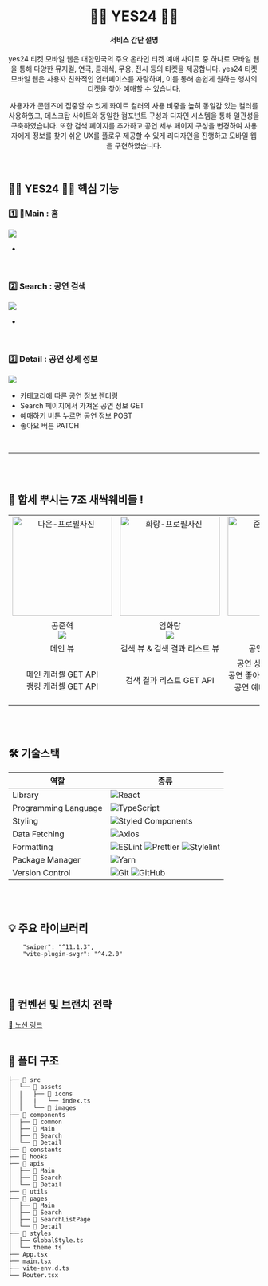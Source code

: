 <div align="center">
<h1> 🤹🏻 YES24 🤹🏻 </h1>
<h4>서비스 간단 설명</h4>
<p>
yes24 티켓 모바일 웹은 대한민국의 주요 온라인 티켓 예매 사이트 중 하나로 모바일 웹을 통해 다양한 뮤지컬, 연극, 클래식, 무용, 전시 등의 티켓을 제공합니다. yes24 티켓 모바일 웹은 사용자 친화적인 인터페이스를 자랑하며, 이를 통해 손쉽게 원하는 행사의 티켓을 찾아 예매할 수 있습니다.

사용자가 콘텐츠에 집중할 수 있게 화이트 컬러의 사용 비중을 높혀 동일감 있는 컬러를 사용하였고, 데스크탑 사이트와 동일한 컴포넌트 구성과 디자인 시스템을 통해 일관성을 구축하였습니다. 또한 검색 페이지를 추가하고 공연 세부 페이지 구성을 변경하여 사용자에게 정보를 찾기 쉬운 UX를 플로우 제공할 수 있게 리디자인을 진행하고 모바일 웹을 구현하였습니다.
</p>
</div>

<br />

<h2> 🤹🏻 YES24 🤹🏻 핵심 기능 </h2>

<h3> 1️⃣ Main : 홈 </h3>
<img src="https://github.com/NOWSOPT-CDSP-WEB-7/YES24-WEB-CLIENT/assets/96781926/36e52a66-b513-45d6-81e5-ab094a57462a"/>

- 


<br/>

<h3> 2️⃣ Search : 공연 검색 </h3>
<img src="https://github.com/NOWSOPT-CDSP-WEB-7/YES24-WEB-CLIENT/assets/96781926/2916686d-9547-4475-a61b-ade7734c62ec" />

- 

<br/>

<h3> 3️⃣ Detail : 공연 상세 정보 </h3>
<img src="https://github.com/NOWSOPT-CDSP-WEB-7/YES24-WEB-CLIENT/assets/96781926/3b30e35e-ef62-470f-bb97-e30c163bd954" />

- 카테고리에 따른 공연 정보 렌더링
- Search 페이지에서 가져온 공연 정보 GET
- 예매하기 버튼 누르면 공연 정보 POST
- 좋아요 버튼 PATCH



<br/>


---

<br />
<br />

<h2>🌱 합세 뿌시는 7조 새싹웨비들 ! </h2>

<table align="center">
    <tr align="center">
        <td style="min-width: 200px;">
              <img src="" width="200" alt="다은-프로필사진">
              <br />
        </td>
      <td style="min-width: 200px;">
              <img src="" width="200" alt="화랑-프로필사진">
              <br />
        </td>
      <td style="min-width: 200px;">
              <img src="" width="200" alt="준혁-프로필사진">
              <br />
        </td>
    </tr>
    <tr align="center">
             <td>
            공준혁 <br/>  <a href="https://github.com/ocahs9"><img src="https://img.shields.io/badge/Github-181717?style=flat-square&logo=Github&logoColor=white"/></a>
      </td>
             <td>
            임화랑 <br/>  <a href="https://github.com/thisishwarang"><img src="https://img.shields.io/badge/Github-181717?style=flat-square&logo=Github&logoColor=white"/></a>
      </td>
        <td>
            남다은 <br/>  <a href="https://github.com/namdaeun"><img src="https://img.shields.io/badge/Github-181717?style=flat-square&logo=Github&logoColor=white"/></a>
      </td>
    </tr>
    <tr align="center">
        <td>
          메인 뷰
      </td>
       <td>
         검색 뷰 & 검색 결과 리스트 뷰
      </td>
       <td>
         공연 정보 상세 뷰
      </td>
    </tr>
  	<tr align="center">
        <td>
          메인 캐러셀 GET API <br />
          랭킹 캐러셀 GET API
      </td>
       <td>
         검색 결과 리스트 GET API     
      </td>
       <td>
         공연 상세 정보 GET API <br />
         공연 좋아요 버튼 PATCH API <br />
         공연 예매하기 버튼 POST API 
      </td>
    </tr>
</table>
<br />
<br />
<h2> 🛠 기술스택 </h2>

| 역할                 | 종류                                                                                                                                                                                                              |
| -------------------- | ----------------------------------------------------------------------------------------------------------------------------------------------------------------------------------------------------------------- |
| Library              | ![React](https://img.shields.io/badge/React-61DAFB?style=for-the-badge&logo=React&logoColor=black)                                                                                                                |
| Programming Language | ![TypeScript](https://img.shields.io/badge/TypeScript-3178C6.svg?style=for-the-badge&logo=TypeScript&logoColor=white)                                                                                             |
| Styling              | ![Styled Components](https://img.shields.io/badge/styled--components-DB7093?style=for-the-badge&logo=styled-components&logoColor=white)                                                                           |
| Data Fetching        | ![Axios](https://img.shields.io/badge/Axios-5A29E4?style=for-the-badge&logo=Axios&logoColor=white)                                                                                                        |
| Formatting           | ![ESLint](https://img.shields.io/badge/ESLint-4B3263?style=for-the-badge&logo=eslint&logoColor=white) ![Prettier](https://img.shields.io/badge/Prettier-F7B93E?style=for-the-badge&logo=prettier&logoColor=white) ![Stylelint](https://img.shields.io/badge/stylelint-000?style=for-the-badge&logo=stylelint&logoColor=white)|
| Package Manager      | ![Yarn](https://img.shields.io/badge/Yarn-2C8EBB?style=for-the-badge&logo=yarn&logoColor=white)                                                                                                       |
| Version Control      | ![Git](https://img.shields.io/badge/git-%23F05033.svg?style=for-the-badge&logo=git&logoColor=white) ![GitHub](https://img.shields.io/badge/github-%23121011.svg?style=for-the-badge&logo=github&logoColor=white)  |



<br />
<br />
<h2> 💡 주요 라이브러리 </h2>

```
    "swiper": "^11.1.3",
    "vite-plugin-svgr": "^4.2.0"
```

<br/>
<br />

<h2>  📄 컨벤션 및 브랜치 전략 </h2>
<a href="https://achieved-syzygy-75c.notion.site/24008c7502e34c6caf6870a87c2f2cec?pvs=4">🔗 노션 링크</a>

<br/>
<br/>

<h2> 📁 폴더 구조 </h2>

```
├── 📁 src
│  └── 📁 assets
│  │   ├── 📁 icons
│  │   |   └── index.ts
│  │   └── 📁 images
├── 📁 components
│  ├── 📁 common
│  ├── 📁 Main
│  ├── 📁 Search
│  └── 📁 Detail
├── 📁 constants
├── 📁 hooks
├── 📁 apis
│  ├── 📁 Main
│  ├── 📁 Search
│  └── 📁 Detail
├── 📁 utils
├── 📁 pages
│  ├── 📁 Main
│  ├── 📁 Search
│  ├── 📁 SearchListPage
│  └── 📁 Detail
├── 📁 styles
│  ├── GlobalStyle.ts
│  └── theme.ts
├── App.tsx
├── main.tsx
├── vite-env.d.ts
└── Router.tsx
```


<br/>

